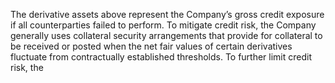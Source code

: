 The derivative assets above represent the Company’s gross credit exposure if all counterparties failed to perform. To mitigate
credit risk, the Company generally uses collateral security arrangements that provide for collateral to be received or posted when
the  net  fair  values  of  certain  derivatives  fluctuate  from  contractually  established  thresholds.  To  further  limit  credit  risk,  the